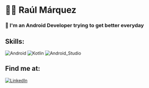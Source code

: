 # 🤘🏼 Raúl Márquez
### 🌱  I'm an Android Developer trying to get better everyday
## Skills:
![Android](https://img.shields.io/badge/Android-3DDC84?style=for-the-badge&logo=android&logoColor=white&labelColor=101010)
![Kotlin](https://img.shields.io/badge/Kotlin-0095D5?style=for-the-badge&logo=kotlin&logoColor=white&labelColor=101010)
![Android_Studio](https://img.shields.io/badge/Android_Studio-3DDC84?style=for-the-badge&logo=android-studio&logoColor=white&labelColor=101010)</br>

## Find me at:
[![LinkedIn](https://img.shields.io/badge/LinkedIn-Raul_Marquez-0077B5?style=for-the-badge&logo=linkedin&logoColor=white&labelColor=101010)](https://www.linkedin.com/in/erremarquez)
